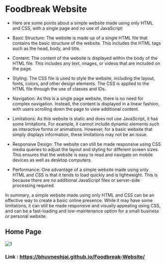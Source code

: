 # Foodbreak Website
* Here are some points about a simple website made using only HTML and CSS, with a single page and no use of JavaScript:

* Basic Structure: The website is made up of a single HTML file that contains the basic structure of the website. This includes the HTML tags such as the head, body, and title.

* Content: The content of the website is displayed within the body of the HTML file. This includes any text, images, or videos that are included on the page.

* Styling: The CSS file is used to style the website, including the layout, fonts, colors, and other design elements. The CSS is applied to the HTML file through the use of classes and IDs.

* Navigation: As this is a single page website, there is no need for complex navigation. Instead, the content is displayed in a linear fashion, with users scrolling down the page to view additional content.

* Limitations: As this website is static and does not use JavaScript, it has some limitations. For example, it cannot include dynamic elements such as interactive forms or animations. However, for a basic website that simply displays information, these limitations may not be an issue.

* Responsive Design: The website can still be made responsive using CSS media queries to adjust the layout and styling for different screen sizes. This ensures that the website is easy to read and navigate on mobile devices as well as desktop computers.

* Performance: One advantage of a simple website made using only HTML and CSS is that it tends to load quickly and is lightweight. This is because there are no additional JavaScript files or server-side processing required.

In summary, a simple website made using only HTML and CSS can be an effective way to create a basic online presence. While it may have some limitations, it can still be made responsive and visually appealing using CSS, and can be a fast-loading and low-maintenance option for a small business or personal website.

## Home Page
![1](https://user-images.githubusercontent.com/82877515/180643488-919c1e45-fc4d-4712-afc6-92dc069346b9.png)

### Link : https://bhuvneshjai.github.io/Foodbreak-Website/
